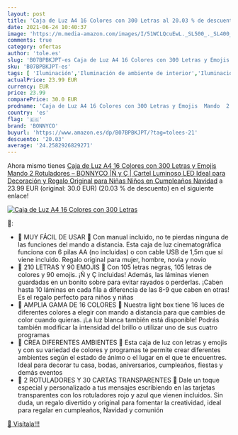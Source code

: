 ```yaml
---
layout: post
title: 'Caja de Luz A4 16 Colores con 300 Letras al 20.03 % de descuento'
date: 2021-06-24 10:40:37
image: 'https://m.media-amazon.com/images/I/51WCLQcuEwL._SL500_._SL400_.jpg'
comments: true
category: ofertas
author: 'tole.es'
slug: 'B07BPBKJPT-es Caja de Luz A4 16 Colores con 300 Letras y Emojis Mando 2...'
sku: 'B07BPBKJPT-es'
tags: [ 'Iluminación','Iluminación de ambiente de interior','Iluminación de interior','Iluminación decorativa y para usos específicos de interior','Señales luminosas de interior','bonnyco','navidad', ]
actualPrice: 23.99 EUR
currency: EUR
price: 23.99
comparePrice: 30.0 EUR
prodname: 'Caja de Luz A4 16 Colores con 300 Letras y Emojis  Mando  2 Rotuladores – BONNYCO |Ñ y Ç | Cartel Luminoso LED  Ideal para Decoración y Regalo Original para Niñas  Niños en Cumpleaños  Navidad'
country: 'es'
flag: '🇪🇸'
brand: 'BONNYCO'
buyurl: 'https://www.amazon.es/dp/B07BPBKJPT/?tag=tolees-21'
descuento: '20.03'
average: '24.2582926829271'
---
```


Ahora mismo tienes [Caja de Luz A4 16 Colores con 300 Letras y Emojis  Mando  2 Rotuladores – BONNYCO |Ñ y Ç | Cartel Luminoso LED  Ideal para Decoración y Regalo Original para Niñas  Niños en Cumpleaños  Navidad](https://www.amazon.es/dp/B07BPBKJPT/?tag=tolees-21) a 23.99 EUR (original: 30.0 EUR) (20.03 %  de descuento) en el siguiente enlace!

[![Caja de Luz A4 16 Colores con 300 Letras](https://m.media-amazon.com/images/I/51WCLQcuEwL._SL500_._SL400_.jpg)](https://www.amazon.es/dp/B07BPBKJPT/?tag=tolees-21)

🔎:

- 🧡 MUY FÁCIL DE USAR 🧡 Con manual incluido, no te pierdas ninguna de las funciones del mando a distancia. Esta caja de luz cinematográfica funciona con 6 pilas AA (no incluidas) o con cable USB de 1,5m que sí viene incluido. Regalo original para mujer, hombre, novia y novio
- 💙 210 LETRAS Y 90 EMOJIS 💙 Con 105 letras negras, 105 letras de colores y 90 emojis. ¡Ñ y Ç incluidas! Además, las láminas vienen guardadas en un bonito sobre para evitar rayados o perderlas. ¡Caben hasta 10 láminas en cada fila a diferencia de las 8-9 que caben en otras! Es el regalo perfecto para niños y niñas
- 💚 AMPLIA GAMA DE 16 COLORES 💚 Nuestra light box tiene 16 luces de diferentes colores a elegir con mando a distancia para que cambies de color cuando quieras. ¡La luz blanca también está disponible! Podrás también modificar la intensidad del brillo o utilizar uno de sus cuatro programas
- 💛 CREA DIFERENTES AMBIENTES 💛 Esta caja de luz con letras y emojis y con su variedad de colores y programas te permite crear diferentes ambientes según el estado de ánimo o el lugar en el que te encuentres. Ideal para decorar tu casa, bodas, aniversarios, cumpleaños, fiestas y demás eventos
- 💜 2 ROTULADORES Y 30 CARTAS TRANSPARENTES 💜 Dale un toque especial y personalizado a tus mensajes escribiendo en las tarjetas transparentes con los rotuladores rojo y azul que vienen incluidos. Sin duda, un regalo divertido y original para fomentar la creatividad, ideal para regalar en cumpleaños, Navidad y comunión

[🛒 Visítala!!!](https://www.amazon.es/dp/B07BPBKJPT/?tag=tolees-21)
